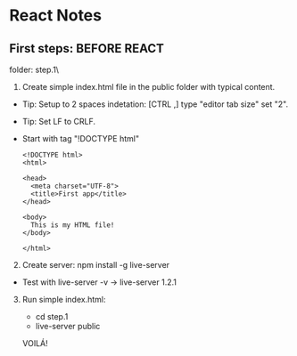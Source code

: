 # React Notes

## First steps: BEFORE REACT

folder: step.1\

1. Create simple index.html file in the public folder with typical content.

  - Tip: Setup to 2 spaces indetation: [CTRL ,] type "editor tab size" set "2".

  - Tip: Set LF to CRLF.

  - Start with tag "!DOCTYPE html"

    ```
    <!DOCTYPE html>
    <html>

    <head>
      <meta charset="UTF-8">
      <title>First app</title>
    </head>

    <body>
      This is my HTML file!
    </body>

    </html>
    ```

2. Create server: npm install -g live-server
  - Test with live-server -v -> live-server 1.2.1

3. Run simple index.html: 
    - cd step.1
    - live-server public

    VOILÁ!